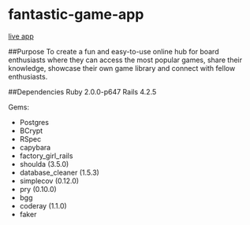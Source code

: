 # fantastic-game-app
[live app](http://peaceful-sierra-68868.herokuapp.com)

##Purpose
To create a fun and easy-to-use online hub for board enthusiasts where they can access the most popular games, share their knowledge, showcase their own game library and connect with fellow enthusiasts.


##Dependencies
Ruby 2.0.0-p647
Rails 4.2.5

Gems:
- Postgres
- BCrypt
- RSpec
- capybara
- factory_girl_rails
- shoulda (3.5.0)
- database_cleaner (1.5.3)
- simplecov (0.12.0)
- pry (0.10.0)
- bgg
- coderay (1.1.0)
- faker
